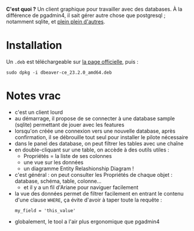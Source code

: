 **C'est quoi ?** Un client graphique pour travailler avec des databases. À la différence de pgadmin4, il sait gérer autre chose que postgresql ; notamment sqlite, et [plein plein d'autres](https://dbeaver.io/about/).

# Installation

Un `.deb` est téléchargeable sur [la page officielle](https://dbeaver.io/download/), puis :

```
sudo dpkg -i dbeaver-ce_23.2.0_amd64.deb
```


# Notes vrac

- c'est un client lourd
- au démarrage, il propose de se connecter à une database sample (sqlite) permettant de jouer avec les features
- lorsqu'on créée une connexion vers une nouvelle database, après confirmation, il se débrouille tout seul pour installer le pilote nécessaire
- dans le panel des database, on peut filtrer les tables avec une chaîne
- en double-cliquant sur une table, on accède à des outils utiles :
    - Propriétés = la liste de ses colonnes
    - une vue sur les données
    - un diagramme Entity Relashionship Diagram !
- c'est général : on peut consulter les Propriétés de chaque objet : database, schéma, table, colonne...
    - et il y a un fil d'Ariane pour naviguer facilement
- la vue des données permet de filtrer facilement en entrant le contenu d'une clause `WHERE`, ça évite d'avoir à taper toute la requête :
    ```
    my_field = 'this_value'
    ```
- globalement, le tool a l'air plus ergonomique que pgadmin4
